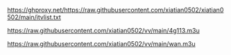  https://ghproxy.net/https://raw.githubusercontent.com/xiatian0502/xiatian0502/main/itvlist.txt

https://raw.githubusercontent.com/xiatian0502/vv/main/4g113.m3u

 https://raw.githubusercontent.com/xiatian0502/vv/main/wan.m3u

 
